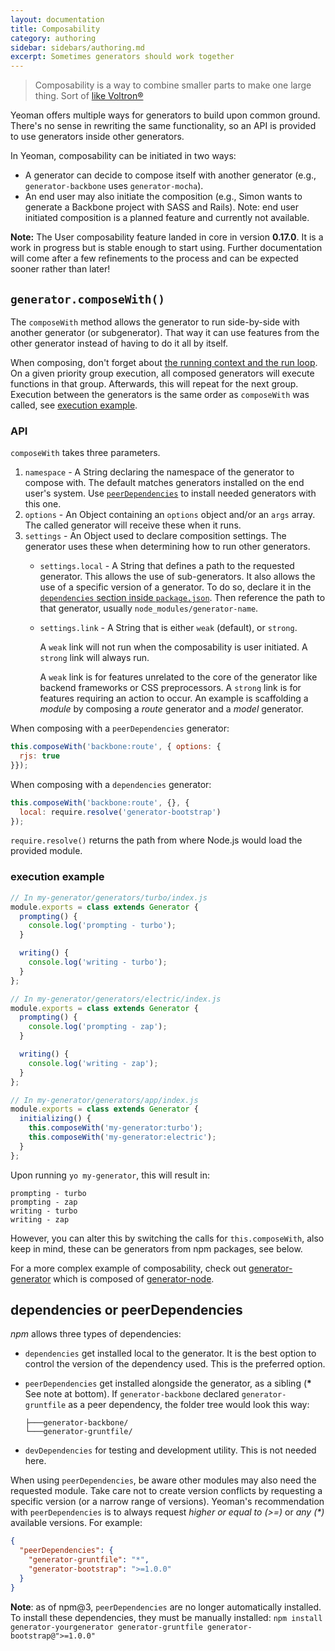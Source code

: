 ```yaml
---
layout: documentation
title: Composability
category: authoring
sidebar: sidebars/authoring.md
excerpt: Sometimes generators should work together
---
```


> Composability is a way to combine smaller parts to make one large thing. Sort of [like Voltron&reg;](http://25.media.tumblr.com/tumblr_m1zllfCJV21r8gq9go11_250.gif)

Yeoman offers multiple ways for generators to build upon common ground. There's no sense in rewriting the same functionality, so an API is provided to use generators inside other generators.

In Yeoman, composability can be initiated in two ways:

 * A generator can decide to compose itself with another generator (e.g., `generator-backbone` uses `generator-mocha`).
 * An end user may also initiate the composition (e.g., Simon wants to generate a Backbone project with SASS and Rails). Note: end user initiated composition is a planned feature and currently not available.

**Note:** The User composability feature landed in core in version **0.17.0**. It is a work in progress but is stable enough to start using. Further documentation will come after a few refinements to the process and can be expected sooner rather than later!

## `generator.composeWith()`

The `composeWith` method allows the generator to run side-by-side with another generator (or subgenerator). That way it can use features from the other generator instead of having to do it all by itself.

When composing, don't forget about [the running context and the run loop](/authoring/running-context.html). On a given priority group execution, all composed generators will execute functions in that group. Afterwards, this will repeat for the next group. Execution between the generators is the same order as `composeWith` was called, see [execution example](#order).

### API

`composeWith` takes three parameters.

 1. `namespace` - A String declaring the namespace of the generator to compose with. The default matches generators installed on the end user's system. Use [`peerDependencies`](https://nodejs.org/en/blog/npm/peer-dependencies/) to install needed generators with this one.
 2. `options` - An Object containing an `options` object and/or an `args` array. The called generator will receive these when it runs.
 3. `settings` - An Object used to declare composition settings. The generator uses these when determining how to run other generators.
    * `settings.local` - A String that defines a path to the requested generator. This allows the use of sub-generators. It also allows the use of a specific version of a generator. To do so, declare it in the [`dependencies` section inside `package.json`](https://docs.npmjs.com/files/package.json#dependencies). Then reference the path to that generator, usually `node_modules/generator-name`.
    * `settings.link` - A String that is either `weak` (default), or `strong`.

      A `weak` link will not run when the composability is user initiated. A `strong` link will always run.

      A `weak` link is for features unrelated to the core of the generator like backend frameworks or CSS preprocessors. A `strong` link is for features requiring an action to occur. An example is scaffolding a _module_ by composing a _route_ generator and a _model_ generator.


When composing with a `peerDependencies` generator:

```js
this.composeWith('backbone:route', { options: {
  rjs: true
}});
```

When composing with a `dependencies` generator:

```js
this.composeWith('backbone:route', {}, {
  local: require.resolve('generator-bootstrap')
});
```
`require.resolve()` returns the path from where Node.js would load the provided module.

### <a name="order"></a>execution example
```js
// In my-generator/generators/turbo/index.js
module.exports = class extends Generator {
  prompting() {
    console.log('prompting - turbo');
  }

  writing() {
    console.log('writing - turbo');
  }
};

// In my-generator/generators/electric/index.js
module.exports = class extends Generator {
  prompting() {
    console.log('prompting - zap');
  }

  writing() {
    console.log('writing - zap');
  }
};

// In my-generator/generators/app/index.js
module.exports = class extends Generator {
  initializing() {
    this.composeWith('my-generator:turbo');
    this.composeWith('my-generator:electric');
  }
};
```

Upon running `yo my-generator`, this will result in:

```
prompting - turbo
prompting - zap
writing - turbo
writing - zap
```

However, you can alter this by switching the calls for `this.composeWith`, also keep in mind, these can be generators from npm packages, see below.

For a more complex example of composability, check out
[generator-generator](https://github.com/yeoman/generator-generator/blob/master/app/index.js)
which is composed of
[generator-node](https://github.com/yeoman/generator-node).

## dependencies or peerDependencies

*npm* allows three types of dependencies:

 * `dependencies` get installed local to the generator. It is the best option to control the version of the dependency used. This is the preferred option.
 * `peerDependencies` get installed alongside the generator, as a sibling (<strong>*</strong> See note at bottom). If `generator-backbone` declared `generator-gruntfile` as a peer dependency, the folder tree would look this way:

    ```
    ├───generator-backbone/
    └───generator-gruntfile/
    ```
 * `devDependencies` for testing and development utility. This is not needed here.

When using `peerDependencies`, be aware other modules may also need the requested module. Take care not to create version conflicts by requesting a specific version (or a narrow range of versions). Yeoman's recommendation with `peerDependencies` is to always request _higher or equal to (>=)_ or _any (*)_ available versions. For example:

```json
{
  "peerDependencies": {
    "generator-gruntfile": "*",
    "generator-bootstrap": ">=1.0.0"
  }
}
```

**Note**: as of npm@3, `peerDependencies` are no longer automatically installed. To install these dependencies, they must be manually installed: `npm install generator-yourgenerator generator-gruntfile generator-bootstrap@">=1.0.0"`
